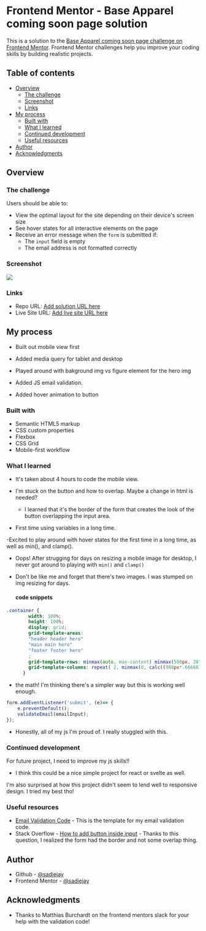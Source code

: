 # Frontend Mentor - Base Apparel coming soon page solution

This is a solution to the [Base Apparel coming soon page challenge on Frontend Mentor](https://www.frontendmentor.io/challenges/base-apparel-coming-soon-page-5d46b47f8db8a7063f9331a0). Frontend Mentor challenges help you improve your coding skills by building realistic projects. 

## Table of contents

- [Overview](#overview)
  - [The challenge](#the-challenge)
  - [Screenshot](#screenshot)
  - [Links](#links)
- [My process](#my-process)
  - [Built with](#built-with)
  - [What I learned](#what-i-learned)
  - [Continued development](#continued-development)
  - [Useful resources](#useful-resources)
- [Author](#author)
- [Acknowledgments](#acknowledgments)


## Overview

### The challenge

Users should be able to:

- View the optimal layout for the site depending on their device's screen size
- See hover states for all interactive elements on the page
- Receive an error message when the `form` is submitted if:
  - The `input` field is empty
  - The email address is not formatted correctly

### Screenshot

![](./screenshot.jpg)

### Links

- Repo URL: [Add solution URL here](https://github.com/sadiejay/base-apparel/)
- Live Site URL: [Add live site URL here](https://sadiejay.github.io/base-apparel/)

## My process
- Built out mobile view first

- Added media query for tablet and desktop

- Played around with bakground img vs figure element for the hero img

- Added JS email validation.

- Added hover animation to button

### Built with

- Semantic HTML5 markup
- CSS custom properties
- Flexbox
- CSS Grid
- Mobile-first workflow


### What I learned


- It's taken about 4 hours to code the mobile view.

- I'm stuck on the button and how to overlap. Maybe a change in html is needed?
  - I learned that it's the border of the form that creates the look of the button overlapping the input area.

- First time using variables in a long time.

-Excited to play around with hover states for the first time in a long time, as well as min(), and clamp().
  - Oops! After strugging for days on resizing a mobile image for desktop, I never got around to playing with `min()` and `clamp()`

- Don't be like me and forget that there's two images. I was stumped on img resizing for days.

  #### code snippets

```css
.container {
        width: 100%;
        height: 100%;
        display: grid;
        grid-template-areas: 
        "header header hero"
        "main main hero"
        "footer footer hero"
        ;
        grid-template-rows: minmax(auto, max-content) minmax(500px, 30fr) minmax(auto,max-content);
        grid-template-columns: repeat( 2, minmax(0, calc((980px*.66666)/2)) ) minmax(33%, auto);
      }
```
  - the math! I'm thinking there's a simpler way but this is working well enough.

```js
form.addEventListener('submit', (e)=> {
    e.preventDefault();
    validateEmail(emailInput);
});
```
  - Honestly, all of my js I'm proud of. I really stuggled with this.

### Continued development

For future project, I need to improve my js skills!! 
- I think this could be a nice simple project for react or svelte as well. 

I'm also surprised at how this project didn't seem to lend well to responsive design. I tried my best tho!

### Useful resources

- [Email Validation Code](https://www.w3resource.com/javascript/form/email-validation.php) - This is the template for my email validation code.
 - Stack Overflow - [How to add button inside input](https://stackoverflow.com/questions/15314407/how-to-add-button-inside-input) - Thanks to this question, I realized the form had the border and not some overlap thing.

## Author

- Github - [@sadiejay](https://github.com/sadiejay)
- Frontend Mentor - [@sadiejay](https://www.frontendmentor.io/profile/sadiejay)

## Acknowledgments

- Thanks to Matthias Burchardt on the frontend mentors slack for your help with the validation code!
